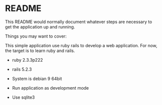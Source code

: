 # README

This README would normally document whatever steps are necessary to get the
application up and running.

Things you may want to cover:

This simple application use ruby rails to develop a web application. For now, the target is to learn ruby and rails.

* ruby 2.3.3p222
* rails 5.2.3

* System is debian 9 64bit

* Run application as development mode

* Use sqlite3
